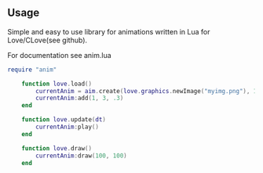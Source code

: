 Usage
-------

Simple and easy to use library for animations 
written in Lua for Love/CLove(see github).

For documentation see anim.lua

```lua
require "anim"

    function love.load() 
        currentAnim = aim.create(love.graphics.newImage("myimg.png"), 16, 16)
        currentAnim:add(1, 3, .3)
    end

    function love.update(dt)
        currentAnim:play()
    end

    function love.draw()
        currentAnim:draw(100, 100)
    end

```
